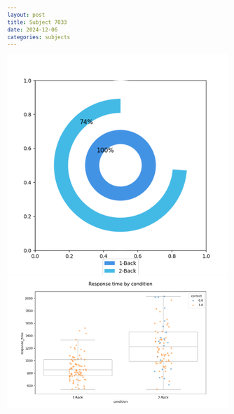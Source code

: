 ```yaml
---
layout: post
title: Subject 7033
date: 2024-12-06
categories: subjects
---
```


![](data/7033/run-23/7033_accuracy_by_condition.png)
![](data/7033/run-23/7033_response_time_by_condition.png)

